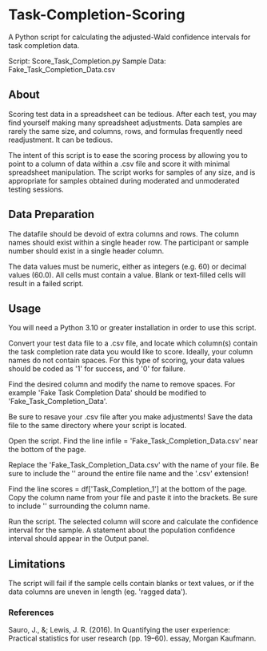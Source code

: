 # Task-Completion-Scoring
A Python script for calculating the adjusted-Wald confidence intervals for task completion data. 

Script: Score_Task_Completion.py
Sample Data: Fake_Task_Completion_Data.csv

## About
Scoring test data in a spreadsheet can be tedious. After each test, you may find yourself making many spreadsheet adjustments. Data samples are rarely the same size, and columns, rows, and formulas frequently need readjustment. It can be tedious.

The intent of this script is to ease the scoring process by allowing you to point to a column of data within a .csv file and score it with minimal spreadsheet manipulation. The script works for samples of any size, and is appropriate for samples obtained during moderated and unmoderated testing sessions.

## Data Preparation
The datafile should be devoid of extra columns and rows. The column names should exist within a single header row. The participant or sample number should exist in a single header column.

The data values must be numeric, either as integers (e.g. 60) or decimal values (60.0). All cells must contain a value. Blank or text-filled cells will result in a failed script.

## Usage
You will need a Python 3.10 or greater installation in order to use this script.

Convert your test data file to a .csv file, and locate which column(s) contain the task completion rate data you would like to score. Ideally, your column names do not contain spaces. For this type of scoring, your data values should be coded as '1' for success, and '0' for failure.

Find the desired column and modify the name to remove spaces. For example 'Fake Task Completion Data' should be modified to 'Fake_Task_Completion_Data'.

Be sure to resave your .csv file after you make adjustments!
Save the data file to the same directory where your script is located.

Open the script. Find the line infile = 'Fake_Task_Completion_Data.csv' near the bottom of the page.

Replace the 'Fake_Task_Completion_Data.csv' with the name of your file. Be sure to include the '' around the entire file name and the '.csv' extension!

Find the line scores = df['Task_Completion_1'] at the bottom of the page. Copy the column name from your file and paste it into the brackets. Be sure to include '' surrounding the column name.

Run the script. The selected column will score and calculate the confidence interval for the sample. A statement about the population confidence 
interval should appear in the Output panel.

## Limitations
The script will fail if the sample cells contain blanks or text values, or if the data columns are uneven in length (eg. 'ragged data').

### References
Sauro, J., &; Lewis, J. R. (2016). In Quantifying the user experience: Practical statistics for user research (pp. 19–60). essay, Morgan Kaufmann.
